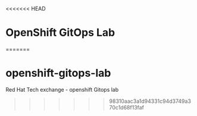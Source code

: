 <<<<<<< HEAD
# OpenShift GitOps Lab
=======
# openshift-gitops-lab
Red Hat Tech exchange - openshift Gitops lab
>>>>>>> 98310aac3a1d94331c94d3749a370c1d68f13faf
